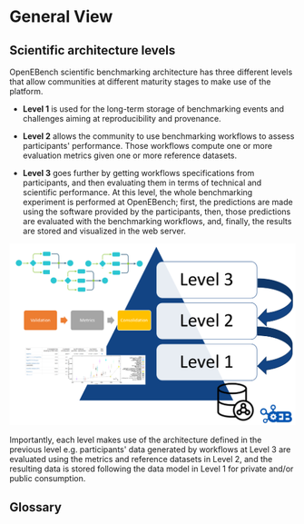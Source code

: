 # General View

## Scientific architecture levels
OpenEBench scientific benchmarking architecture has three different
levels that allow communities at different maturity stages to make use
of the platform.

-   **Level 1** is used for the long-term storage of benchmarking events and challenges aiming at reproducibility and provenance.

-   **Level 2** allows the community to use benchmarking workflows to assess participants' performance. Those workflows compute one or more evaluation metrics given one or more reference datasets.

-   **Level 3** goes further by getting workflows specifications from participants, and then evaluating them in terms of technical and scientific performance. At this level, the whole benchmarking experiment is performed at OpenEBench; first, the predictions are made using the software provided by the participants, then, those predictions are evaluated with the benchmarking workflows, and, finally, the results are stored and visualized in the web server.

![1](../media/image5.png)

Importantly, each level makes use of the architecture defined in the
previous level e.g. participants' data generated by workflows at Level 3
are evaluated using the metrics and reference datasets in Level 2, and
the resulting data is stored following the data model in Level 1 for
private and/or public consumption.


## Glossary
